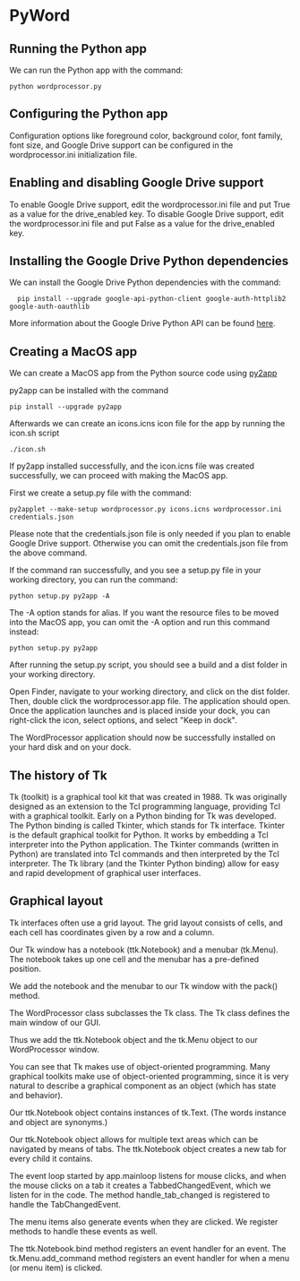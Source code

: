 # PyWord

## Running the Python app

We can run the Python app with the command:

    python wordprocessor.py

## Configuring the Python app

Configuration options like foreground color, background color, font family, font size, and Google Drive support can be configured in the wordprocessor.ini initialization file.

## Enabling and disabling Google Drive support

To enable Google Drive support, edit the wordprocessor.ini file and put True as a value for the drive_enabled key. To disable Google Drive support, edit the wordprocessor.ini file and put False as a value for the drive_enabled key.

## Installing the Google Drive Python dependencies

We can install the Google Drive Python dependencies with the command:

      pip install --upgrade google-api-python-client google-auth-httplib2 google-auth-oauthlib

More information about the Google Drive Python API can be found [here](https://developers.google.com/drive/api/quickstart/python?hl=en_US).

## Creating a MacOS app

We can create a MacOS app from the Python source code using [py2app](https://py2app.readthedocs.io/en/latest/index.html)

py2app can be installed with the command

    pip install --upgrade py2app

Afterwards we can create an icons.icns icon file for the app by running the icon.sh script

    ./icon.sh

If py2app installed successfully, and the icon.icns file was created successfully, we can proceed with making the MacOS app.

First we create a setup.py file with the command:

    py2applet --make-setup wordprocessor.py icons.icns wordprocessor.ini credentials.json

Please note that the credentials.json file is only needed if you plan to enable Google Drive support. Otherwise you can omit the credentials.json file from the above command.

If the command ran successfully, and you see a setup.py file in your working directory, you can run the command:

    python setup.py py2app -A     

The -A option stands for alias. If you want the resource files to be moved into the MacOS app, you can omit the -A option and run this command instead:

    python setup.py py2app 

After running the setup.py script, you should see a build and a dist folder in your working directory.

Open Finder, navigate to your working directory, and click on the dist folder. Then, double click the wordprocessor.app file. The application should open. Once the application launches and is placed inside your dock, you can right-click the icon, select options, and select "Keep in dock".

The WordProcessor application should now be successfully installed on your hard disk and on your dock.

## The history of Tk

Tk (toolkit) is a graphical tool kit that was created in 1988. 
Tk was originally designed as an extension to the Tcl programming language, providing Tcl with a graphical toolkit. 
Early on a Python binding for Tk was developed. The Python binding is called Tkinter, which stands for Tk interface.
Tkinter is the default graphical toolkit for Python. It works by embedding a Tcl interpreter into the Python application.
The Tkinter commands (written in Python) are translated into Tcl commands and then interpreted by the Tcl interpreter.
The Tk library (and the Tkinter Python binding) allow for easy and rapid development of graphical user interfaces.

## Graphical layout

Tk interfaces often use a grid layout. The grid layout consists of cells, and each cell has coordinates
given by a row and a column. 

Our Tk window has a notebook (ttk.Notebook) and a menubar (tk.Menu). 
The notebook takes up one cell and the menubar has a pre-defined position.

We add the notebook and the menubar to our Tk window with the pack() method.

The WordProcessor class subclasses the Tk class. The Tk class defines the main window of our GUI.

Thus we add the ttk.Notebook object and the tk.Menu object to our WordProcessor window.

You can see that Tk makes use of object-oriented programming. 
Many graphical toolkits make use of object-oriented programming, since it is very natural to describe
a graphical component as an object (which has state and behavior).

Our ttk.Notebook object contains instances of tk.Text. (The words instance and object are synonyms.)

Our ttk.Notebook object allows for multiple text areas which can be navigated by means of tabs. 
The ttk.Notebook object creates a new tab for every child it contains.

The event loop started by app.mainloop listens for mouse clicks, and when the mouse clicks on a tab
it creates a TabbedChangedEvent, which we listen for in the code. 
The method handle_tab_changed is registered to handle the TabChangedEvent.

The menu items also generate events when they are clicked. We register methods to handle these events as well.

The ttk.Notebook.bind method registers an event handler for an event. 
The tk.Menu.add_command method registers an event handler for when a menu (or menu item) is clicked.